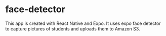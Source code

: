 # face-detector
This app is created with React Native and Expo. It uses expo face detector to capture pictures of students and uploads them to Amazon S3.  
